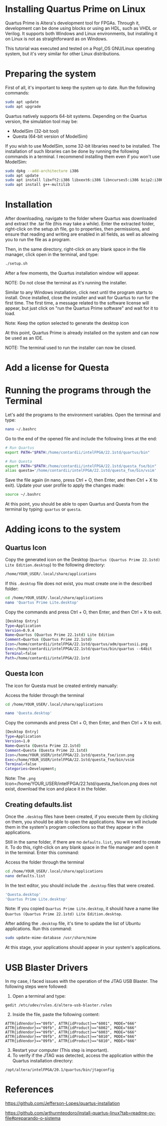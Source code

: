 # Installing Quartus Prime on Linux

Quartus Prime is Altera's development tool for FPGAs. Through it, development can be done using blocks or using an HDL, such as VHDL or Verilog. It supports both Windows and Linux environments, but installing it on Linux is not as straightforward as on Windows.

This tutorial was executed and tested on a Pop!_OS GNU/Linux operating system, but it's very similar for other Linux distributions.

# Preparing the system

First of all, it's important to keep the system up to date. Run the following commands:

```bash
sudo apt update
sudo apt upgrade
```

Quartus natively supports 64-bit systems. Depending on the Quartus version, the simulation tool may be:

- ModelSim (32-bit tool)
- Questa (64-bit version of ModelSim)

If you wish to use ModelSim, some 32-bit libraries need to be installed. The installation of such libraries can be done by running the following commands in a terminal. I recommend installing them even if you won't use ModelSim:

```bash
sudo dpkg --add-architecture i386
sudo apt update
sudo apt install libxft2:i386 libxext6:i386 libncurses5:i386 bzip2:i386
sudo apt install g++-multilib 
```

# Installation

After downloading, navigate to the folder where Quartus was downloaded and extract the .tar file (this may take a while). Enter the extracted folder, right-click on the setup.sh file, go to properties, then permissions, and ensure that reading and writing are enabled in all fields, as well as allowing you to run the file as a program.

Then, in the same directory, right-click on any blank space in the file manager, click open in the terminal, and type:

```bash
./setup.sh
```

After a few moments, the Quartus installation window will appear.

NOTE: Do not close the terminal as it's running the installer.

Similar to any Windows installation, click next until the program starts to install. Once installed, close the installer and wait for Quartus to run for the first time. The first time, a message related to the software license will appear, but just click on "run the Quartus Prime software" and wait for it to load.

Note: Keep the option selected to generate the desktop icon

At this point, Quartus Prime is already installed on the system and can now be used as an IDE.

NOTE: The terminal used to run the installer can now be closed.

# Add a license for Questa

# Running the programs through the Terminal

Let's add the programs to the environment variables. Open the terminal and type:

```bash
nano ~/.bashrc
```

Go to the end of the opened file and include the following lines at the end:

```bash
# Run Quartus
export PATH="$PATH:/home/contardii/intelFPGA/22.1std/quartus/bin"

# Run Questa
export PATH="$PATH:/home/contardii/intelFPGA/22.1std/questa_fse/bin"
alias questa='/home/contardii/intelFPGA/22.1std/questa_fse/bin/vsim'
```

Save the file again (in nano, press Ctrl + O, then Enter, and then Ctrl + X to exit).
Update your user profile to apply the changes made:

```bash
source ~/.bashrc
```

At this point, you should be able to open Quartus and Questa from the terminal by typing: `quartus` or `questa`.

# Adding icons to the system

## Quartus Icon

Copy the generated icon on the Desktop (`Quartus (Quartus Prime 22.1std) Lite Edition.desktop`) to the following directory:

```bash
/home/YOUR_USER/.local/share/applications
```

If this `.desktop` file does not exist, you must create one in the described folder:

```bash
cd /home/YOUR_USER/.local/share/applications
nano 'Quartus Prime Lite.desktop'
```

Copy the commands and press Ctrl + O, then Enter, and then Ctrl + X to exit.

```bash
[Desktop Entry]
Type=Application
Version=0.9.4
Name=Quartus (Quartus Prime 22.1std) Lite Edition
Comment=Quartus (Quartus Prime 22.1std)
Icon=/home/contardii/intelFPGA/22.1std/quartus/adm/quartusii.png
Exec=/home/contardii/intelFPGA/22.1std/quartus/bin/quartus --64bit
Terminal=false
Path=/home/contardii/intelFPGA/22.1std
```

## Questa Icon

The icon for Questa must be created entirely manually:

Access the folder through the terminal

```bash
cd /home/YOUR_USER/.local/share/applications
```

```bash
nano 'Questa.desktop'
```

Copy the commands and press Ctrl + O, then Enter, and then Ctrl + X to exit.

```bash
[Desktop Entry]
Type=Application
Version=1.0
Name=Questa (Questa Prime 22.1std)
Comment=Questa (Questa Prime 22.1std)
Icon=/home/YOUR_USER/intelFPGA/22.1std/questa_fse/icon.png
Exec=/home/YOUR_USER/intelFPGA/22.1std/questa_fse/bin/vsim
Terminal=false
Categories=Development;
```

Note: The `.png` Icon=/home/YOUR_USER/intelFPGA/22.1std/questa_fse/icon.png does not exist, download the icon and place it in the folder.

## Creating defaults.list

Once the `.desktop` files have been created, if you execute them by clicking on them, you should be able to open the applications. Now we will include them in the system's program collections so that they appear in the applications.

Still in the same folder, if there are no `defaults.list`, you will need to create it. To do this, right-click on any blank space in the file manager and open it in the terminal. Enter this command:

Access the folder through the terminal

```bash
cd /home/YOUR_USER/.local/share/applications
nano defaults.list 
```

In the text editor, you should include the `.desktop` files that were created.

```bash
'Questa.desktop'
'Quartus Prime Lite.desktop'
```

Note: If you copied `Quartus Prime Lite.desktop`, it should have a name like `Quartus (Quartus Prime 22.1std) Lite Edition.desktop`.

After adding the `.desktop` file, it's time to update the list of Ubuntu applications. Run this command:

```bash
sudo update-mime-database /usr/share/mime
```

At this stage, your applications should appear in your system's applications.

# USB Blaster Drivers

In my case, I faced issues with the operation of the JTAG USB Blaster. The following steps were followed:

1. Open a terminal and type:

```
gedit /etc/udev/rules.d/altera-usb-blaster.rules 
```

2. Inside the file, paste the following content:

```
ATTR{idVendor}=="09fb", ATTR{idProduct}=="6001", MODE="666"
ATTR{idVendor}=="09fb", ATTR{idProduct}=="6002", MODE="666"
ATTR{idVendor}=="09fb", ATTR{idProduct}=="6003", MODE="666"
ATTR{idVendor}=="09fb", ATTR{idProduct}=="6010", MODE="666"
ATTR{idVendor}=="09fb", ATTR{idProduct}=="6810", MODE="666"
```

3. Restart your computer (This step is important).
4. To verify if the JTAG was detected, access the application within the Quartus installation directory:

```
/opt/altera/intelFPGA/20.1/quartus/bin/jtagconfig
```

# References

https://github.com/Jefferson-Lopes/quartus-installation

https://github.com/arthurmteodoro/install-quartus-linux?tab=readme-ov-file#preparando-o-sistema
